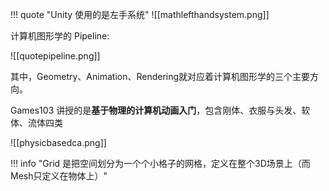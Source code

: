 
!!! quote "Unity 使用的是左手系统"
	![[mathlefthandsystem.png]]

计算机图形学的 Pipeline:

![[quotepipeline.png]]

其中，Geometry、Animation、Rendering就对应着计算机图形学的三个主要方向。

Games103 讲授的是**基于物理的计算机动画入门**，包含刚体、衣服与头发、软体、流体四类

![[physicbasedca.png]]

!!! info "Grid 是把空间划分为一个个小格子的网格，定义在整个3D场景上（而Mesh只定义在物体上）"

